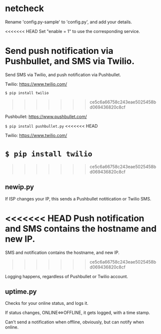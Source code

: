 # netcheck
Rename 'config.py-sample' to 'config.py', and add your details.

<<<<<<< HEAD
Set "enable = 1" to use the corresponding service.

Send push notification via Pushbullet, and SMS via Twilio.
=======
Send SMS via Twilio, and push notification via Pushbullet.

Twilio: https://www.twilio.com/

`$ pip install twilio`
>>>>>>> ce5c6a66758c243eae5025458bd069436820c8cf

Pushbullet: https://www.pushbullet.com/

`$ pip install pushbullet.py`
<<<<<<< HEAD

Twilio: https://www.twilio.com/

`$ pip install twilio`
=======
>>>>>>> ce5c6a66758c243eae5025458bd069436820c8cf

## newip.py
If ISP changes your IP, this sends a Pushbullet notitication or Twilio SMS.

<<<<<<< HEAD
Push notification and SMS contains the hostname and new IP.
=======
SMS and notification contains the hostname, and new IP.
>>>>>>> ce5c6a66758c243eae5025458bd069436820c8cf

Logging happens, regardless of Pushbullet or Twilio account.

## uptime.py
Checks for your online status, and logs it.

If status changes, ONLINE<=>OFFLINE, it gets logged, with a time stamp.

Can't send a notification when offline, obviously, but can notify when online.
